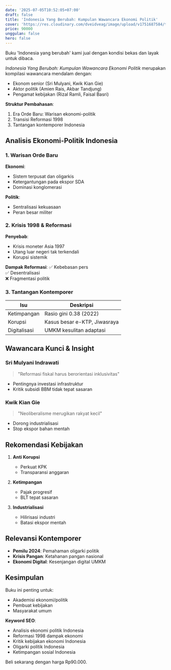 ```yaml
---
date: '2025-07-05T10:52:05+07:00'
draft: false
title: 'Indonesia Yang Berubah: Kumpulan Wawancara Ekonomi Politik'
cover: 'https://res.cloudinary.com/dveidveag/image/upload/v1751687584/tokohitam_bookshop_1747220037_3632267395307228551_2108852657_ccrh57.webp'
price: 90000
unggulan: false
hero: false
---
```


Buku 'Indonesia yang berubah' kami jual dengan kondisi bekas dan layak untuk dibaca.

*Indonesia Yang Berubah: Kumpulan Wawancara Ekonomi Politik* merupakan kompilasi wawancara mendalam dengan:
- Ekonom senior (Sri Mulyani, Kwik Kian Gie)
- Aktor politik (Amien Rais, Akbar Tandjung) 
- Pengamat kebijakan (Rizal Ramli, Faisal Basri)

**Struktur Pembahasan**:
1. Era Orde Baru: Warisan ekonomi-politik
2. Transisi Reformasi 1998
3. Tantangan kontemporer Indonesia

## Analisis Ekonomi-Politik Indonesia

### 1. Warisan Orde Baru
**Ekonomi**:
- Sistem terpusat dan oligarkis
- Ketergantungan pada ekspor SDA
- Dominasi konglomerasi

**Politik**:
- Sentralisasi kekuasaan
- Peran besar militer

### 2. Krisis 1998 & Reformasi
**Penyebab**:
- Krisis moneter Asia 1997
- Utang luar negeri tak terkendali
- Korupsi sistemik

**Dampak Reformasi**:
✅ Kebebasan pers  
✅ Desentralisasi  
❌ Fragmentasi politik

### 3. Tantangan Kontemporer
| Isu | Deskripsi |
|-----|-----------|
| Ketimpangan | Rasio gini 0.38 (2022) |
| Korupsi | Kasus besar e-KTP, Jiwasraya |
| Digitalisasi | UMKM kesulitan adaptasi |

## Wawancara Kunci & Insight

### Sri Mulyani Indrawati
> "Reformasi fiskal harus berorientasi inklusivitas"
- Pentingnya investasi infrastruktur
- Kritik subsidi BBM tidak tepat sasaran

### Kwik Kian Gie
> "Neoliberalisme merugikan rakyat kecil"
- Dorong industrialisasi
- Stop ekspor bahan mentah

## Rekomendasi Kebijakan

1. **Anti Korupsi**
   - Perkuat KPK
   - Transparansi anggaran

2. **Ketimpangan**
   - Pajak progresif
   - BLT tepat sasaran

3. **Industrialisasi**
   - Hilirisasi industri
   - Batasi ekspor mentah

## Relevansi Kontemporer
- **Pemilu 2024**: Pemahaman oligarki politik
- **Krisis Pangan**: Ketahanan pangan nasional
- **Ekonomi Digital**: Kesenjangan digital UMKM

## Kesimpulan
Buku ini penting untuk:
- Akademisi ekonomi/politik
- Pembuat kebijakan
- Masyarakat umum

**Keyword SEO**:
- Analisis ekonomi politik Indonesia
- Reformasi 1998 dampak ekonomi
- Kritik kebijakan ekonomi Indonesia
- Oligarki politik Indonesia
- Ketimpangan sosial Indonesia

Beli sekarang dengan harga Rp90.000.